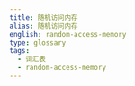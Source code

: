 ```yaml
---
title: 随机访问内存
alias: 随机访问内存
english: random-access-memory
type: glossary
tags:
  - 词汇表
  - random-access-memory
---
```

